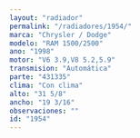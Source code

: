 ```yaml
---
layout: "radiador"
permalink: "/radiadores/1954/"
marca: "Chrysler / Dodge"
modelo: "RAM 1500/2500"
ano: "1998"
motor: "V6 3.9,V8 5.2,5.9"
transmision: "Automática"
parte: "431335"
clima: "Con clima"
alto: "31 5/8"
ancho: "19 3/16"
observaciones: ""
id: "1954"
---
```


